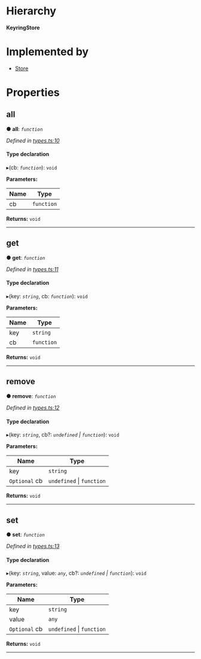 

# Hierarchy

**KeyringStore**

# Implemented by

* [Store](../classes/_stores_localstorage_.store.md)

# Properties

<a id="all"></a>

##  all

**● all**: *`function`*

*Defined in [types.ts:10](https://github.com/polkadot-js/ui/blob/844a46d/packages/ui-keyring/src/types.ts#L10)*

#### Type declaration
▸(cb: *`function`*): `void`

**Parameters:**

| Name | Type |
| ------ | ------ |
| cb | `function` |

**Returns:** `void`

___
<a id="get"></a>

##  get

**● get**: *`function`*

*Defined in [types.ts:11](https://github.com/polkadot-js/ui/blob/844a46d/packages/ui-keyring/src/types.ts#L11)*

#### Type declaration
▸(key: *`string`*, cb: *`function`*): `void`

**Parameters:**

| Name | Type |
| ------ | ------ |
| key | `string` |
| cb | `function` |

**Returns:** `void`

___
<a id="remove"></a>

##  remove

**● remove**: *`function`*

*Defined in [types.ts:12](https://github.com/polkadot-js/ui/blob/844a46d/packages/ui-keyring/src/types.ts#L12)*

#### Type declaration
▸(key: *`string`*, cb?: *`undefined` \| `function`*): `void`

**Parameters:**

| Name | Type |
| ------ | ------ |
| key | `string` |
| `Optional` cb | `undefined` \| `function` |

**Returns:** `void`

___
<a id="set"></a>

##  set

**● set**: *`function`*

*Defined in [types.ts:13](https://github.com/polkadot-js/ui/blob/844a46d/packages/ui-keyring/src/types.ts#L13)*

#### Type declaration
▸(key: *`string`*, value: *`any`*, cb?: *`undefined` \| `function`*): `void`

**Parameters:**

| Name | Type |
| ------ | ------ |
| key | `string` |
| value | `any` |
| `Optional` cb | `undefined` \| `function` |

**Returns:** `void`

___

